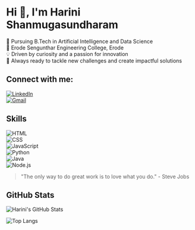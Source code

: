 # Hi 👋, I'm Harini Shanmugasundharam

📘 Pursuing B.Tech in Artificial Intelligence and Data Science  
🏫 Erode Sengunthar Engineering College, Erode  
💡 Driven by curiosity and a passion for innovation  
🔧 Always ready to tackle new challenges and create impactful solutions  

## Connect with me:
[![LinkedIn](https://img.shields.io/badge/LinkedIn-0077B5?style=flat&logo=linkedin&logoColor=white)](https://linkedin.com/in/harini-s-b8a6b724a)  
[![Gmail](https://img.shields.io/badge/Gmail-D14836?style=flat&logo=gmail&logoColor=white)](mailto:harinishanmugam04@gmail.com)  

## Skills
![HTML](https://img.shields.io/badge/HTML-E34F26?style=flat&logo=html5&logoColor=white)  
![CSS](https://img.shields.io/badge/CSS-1572B6?style=flat&logo=css3&logoColor=white)  
![JavaScript](https://img.shields.io/badge/JavaScript-F7DF1E?style=flat&logo=javascript&logoColor=black)  
![Python](https://img.shields.io/badge/Python-3776AB?style=flat&logo=python&logoColor=white)  
![Java](https://img.shields.io/badge/Java-007396?style=flat&logo=java&logoColor=white)  
![Node.js](https://img.shields.io/badge/Node.js-8CC84B?style=flat&logo=node.js&logoColor=white)  

> "The only way to do great work is to love what you do." - Steve Jobs

## GitHub Stats
![Harini's GitHub Stats](https://github-readme-stats.vercel.app/api?username=Harinishanmugam21&show_icons=true&hide_title=true&count_private=true&theme=radical)

![Top Langs](https://github-readme-stats.vercel.app/api/top-langs/?username=Harinishanmugam2&layout=compact&theme=radical)
